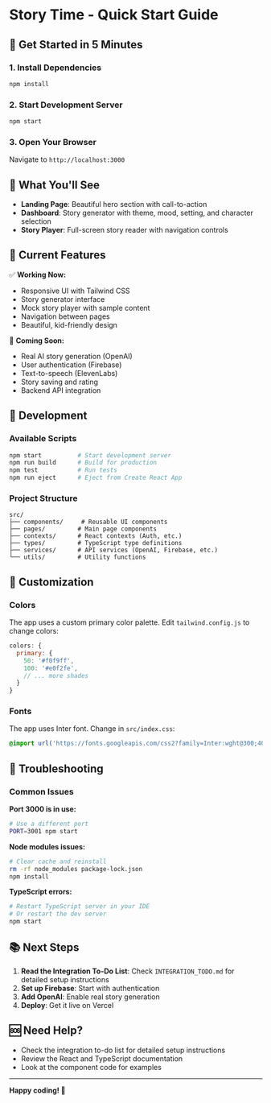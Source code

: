 # Story Time - Quick Start Guide

## 🚀 Get Started in 5 Minutes

### 1. Install Dependencies
```bash
npm install
```

### 2. Start Development Server
```bash
npm start
```

### 3. Open Your Browser
Navigate to `http://localhost:3000`

## 📱 What You'll See

- **Landing Page**: Beautiful hero section with call-to-action
- **Dashboard**: Story generator with theme, mood, setting, and character selection
- **Story Player**: Full-screen story reader with navigation controls

## 🎯 Current Features

✅ **Working Now:**
- Responsive UI with Tailwind CSS
- Story generator interface
- Mock story player with sample content
- Navigation between pages
- Beautiful, kid-friendly design

🔄 **Coming Soon:**
- Real AI story generation (OpenAI)
- User authentication (Firebase)
- Text-to-speech (ElevenLabs)
- Story saving and rating
- Backend API integration

## 🔧 Development

### Available Scripts
```bash
npm start          # Start development server
npm run build      # Build for production
npm test           # Run tests
npm run eject      # Eject from Create React App
```

### Project Structure
```
src/
├── components/     # Reusable UI components
├── pages/         # Main page components
├── contexts/      # React contexts (Auth, etc.)
├── types/         # TypeScript type definitions
├── services/      # API services (OpenAI, Firebase, etc.)
└── utils/         # Utility functions
```

## 🎨 Customization

### Colors
The app uses a custom primary color palette. Edit `tailwind.config.js` to change colors:

```javascript
colors: {
  primary: {
    50: '#f0f9ff',
    100: '#e0f2fe',
    // ... more shades
  }
}
```

### Fonts
The app uses Inter font. Change in `src/index.css`:

```css
@import url('https://fonts.googleapis.com/css2?family=Inter:wght@300;400;500;600;700&display=swap');
```

## 🐛 Troubleshooting

### Common Issues

**Port 3000 is in use:**
```bash
# Use a different port
PORT=3001 npm start
```

**Node modules issues:**
```bash
# Clear cache and reinstall
rm -rf node_modules package-lock.json
npm install
```

**TypeScript errors:**
```bash
# Restart TypeScript server in your IDE
# Or restart the dev server
npm start
```

## 📚 Next Steps

1. **Read the Integration To-Do List**: Check `INTEGRATION_TODO.md` for detailed setup instructions
2. **Set up Firebase**: Start with authentication
3. **Add OpenAI**: Enable real story generation
4. **Deploy**: Get it live on Vercel

## 🆘 Need Help?

- Check the integration to-do list for detailed setup instructions
- Review the React and TypeScript documentation
- Look at the component code for examples

---

**Happy coding! 🎉** 